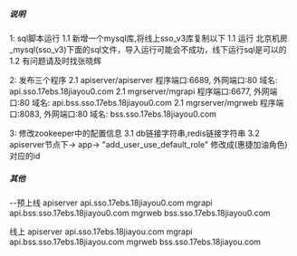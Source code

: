 
##### 说明
1: sql脚本运行
1.1 新增一个mysql库,将线上sso_v3库复制以下
1.1 运行 北京机房_mysql(sso_v3)下面的sql文件，导入运行可能会不成功，线下运行sql是可以的
1.2 有问题请及时找张晓辉


2: 发布三个程序 
2.1 apiserver/apiserver 程序端口:6689, 外网端口:80 域名: api.sso.17ebs.18jiayou0.com 
2.1 mgrserver/mgrapi    程序端口:6677, 外网端口:80 域名: api.bss.sso.17ebs.18jiayou0.com
2.1 mgrserver/mgrweb    程序端口:8083, 外网端口:80 域名: bss.sso.17ebs.18jiayou0.com

3: 修改zookeeper中的配置信息
3.1 db链接字符串,redis链接字符串
3.2 apiserver节点下-> app-> "add_user_use_default_role" 修改成(惠捷加油角色)对应的id



##### 其他
--预上线
apiserver  api.sso.17ebs.18jiayou0.com
mgrapi     api.bss.sso.17ebs.18jiayou0.com
mgrweb     bss.sso.17ebs.18jiayou0.com

线上
apiserver  api.sso.17ebs.18jiayou.com
mgrapi	   api.bss.sso.17ebs.18jiayou.com
mgrweb	   bss.sso.17ebs.18jiayou.com
